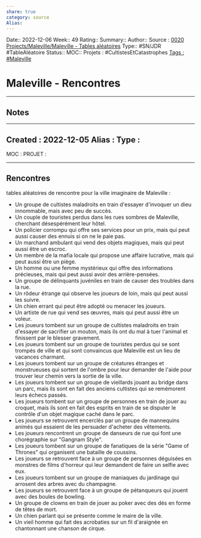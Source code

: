 ```yaml
---
share: true 
category: source
Alias:
---
```

Date:: 2022-12-06
Week:: 49
Rating::
Summary:: 
Author::
Source : [0020 Projects/Maleville/Maleville - Tables aléatoires](./Maleville%20-%20Tables%20al%C3%A9atoires.md)
Type:: #SN/JDR #TableAléatoire
Status:: 
MOC::
Projets : #CultistesEtCatastrophes 
[Tags : #Maleville](Tags::)

# Maleville - Rencontres


***

## Notes

---
Created :  2022-12-05
Alias :
Type : 
- 
MOC : 
PROJET :



---

## Rencontres

tables aléatoires de rencontre pour la ville imaginaire de Maleville :

  - Un groupe de cultistes maladroits en train d'essayer d'invoquer un dieu innommable, mais avec peu de succès.
  - Un couple de touristes perdus dans les rues sombres de Maleville, cherchant désespérément leur hôtel.
  - Un policier corrompu qui offre ses services pour un prix, mais qui peut aussi causer des ennuis si on ne le paie pas.
  - Un marchand ambulant qui vend des objets magiques, mais qui peut aussi être un escroc.
  - Un membre de la mafia locale qui propose une affaire lucrative, mais qui peut aussi être un piège.
  - Un homme ou une femme mystérieux qui offre des informations précieuses, mais qui peut aussi avoir des arrière-pensées.
  - Un groupe de délinquants juvéniles en train de causer des troubles dans la rue.
  - Un rôdeur étrange qui observe les joueurs de loin, mais qui peut aussi les suivre.
  - Un chien errant qui peut être adopté ou menacer les joueurs.
  - Un artiste de rue qui vend ses œuvres, mais qui peut aussi être un voleur.
 - Les joueurs tombent sur un groupe de cultistes maladroits en train d'essayer de sacrifier un mouton, mais ils ont du mal à tuer l'animal et finissent par le blesser gravement.
 - Les joueurs tombent sur un groupe de touristes perdus qui se sont trompés de ville et qui sont convaincus que Maleville est un lieu de vacances charmant.
 - Les joueurs tombent sur un groupe de créatures étranges et monstrueuses qui sortent de l'ombre pour leur demander de l'aide pour trouver leur chemin vers la sortie de la ville.
 - Les joueurs tombent sur un groupe de vieillards jouant au bridge dans un parc, mais ils sont en fait des anciens cultistes qui se remémorent leurs échecs passés.
 - Les joueurs tombent sur un groupe de personnes en train de jouer au croquet, mais ils sont en fait des esprits en train de se disputer le contrôle d'un objet magique caché dans le parc.
  - Les joueurs se retrouvent encerclés par un groupe de mannequins animés qui essaient de les persuader d'acheter des vêtements.
  - Les joueurs rencontrent un groupe de danseurs de rue qui font une chorégraphie sur "Gangnam Style".
  - Les joueurs tombent sur un groupe de fanatiques de la série "Game of Thrones" qui organisent une bataille de coussins.
  - Les joueurs se retrouvent face à un groupe de personnes déguisées en monstres de films d'horreur qui leur demandent de faire un selfie avec eux.
  - Les joueurs tombent sur un groupe de maniaques du jardinage qui arrosent des arbres avec du champagne.
  - Les joueurs se retrouvent face à un groupe de pétanqueurs qui jouent avec des boules de bowling.
- Un groupe de clowns en train de jouer au poker avec des dés en forme de têtes de mort.
 - Un chien parlant qui se présente comme le maire de la ville.
 - Un vieil homme qui fait des acrobaties sur un fil d'araignée en chantonnant une chanson de cirque.